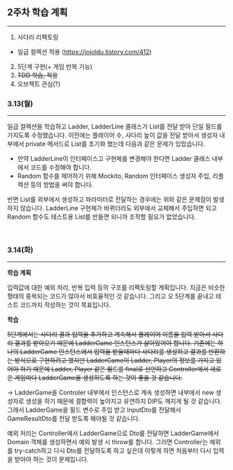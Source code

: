## 2주차 학습 계획

---

1. 사다리 리펙토링
  - 일급 컬렉션 적용 (https://jojoldu.tistory.com/412)
2. 5단계 구현(+ 게임 반복 기능)
3. ~~TDD 학습, 적용~~  
4. 오브젝트 관심(?)


### 3.13(월)

---

일급 컬렉션을 학습하고 Ladder, LadderLine 클래스가 List를 전달 받아 단일 필드를 가지도록 수정했습니다. 이전에는 플레이어 수, 사다리 높이 값을 전달 받아서 생성자 내부에서 private 메서드로 List를 초기화 했는데 다음과 같은 문제가 있었습니다.  
  
- 만약 LadderLine이 인터페이스고 구현체를 변경해야 한다면 Ladder 클래스 내부에서 코드를 수정해야 합니다.  
- Random 함수를 제어하기 위해 Mockito, Random 인터페이스 생성자 주입, 리플렉션 등의 방법을 써야 합니다.  
    
반면 List를 외부에서 생성하고 파라미터로 전달하는 경우에는 위와 같은 문제점이 발생하지 않습니다. LadderLine 구현체가 바뀌더라도 외부에서 교체해서 주입하면 되고 Random 함수도 테스트용 List를 만들면 되니까 조작할 필요가 없었습니다.  

<br>

### 3.14(화)

---

**학습 계획**

입력값에 대한 예외 처리, 반복 입력 등의 구조를 리펙토링할 계획입니다. 지금은 비슷한 형태의 중복되는 코드가 많아서 비효율적인 것 같습니다. 그리고 오 
5단계를 끝내고 테스트 코드까지 작성하는 것이 목표입니다.

**학습**

~~5단계에서는 사다리 결과 입력을 추가하고 계속해서 플레이어 이름을 입력 받아서 사다리 결과를 받아오기 때문에 LadderGame 인스턴스가 살아있어야 합니다. 
기존에는 하나의 LadderGame 인스턴스에서 입력을 받을때마다 사다리를 생성하고 결과를 반환하는 방식으로 구현하려고 했지만 
LadderGame이 Ladder, Player의 정보를 가지고 있어야 하기 때문에 Ladder, Player 같은 필드를 final로 선언하고 
Controller에서 새로운 게임마다 LadderGame을 생성하도록 하는 것이 좋을 것 같습니다.~~

-> LadderGame을 Controler 내부에서 인스턴스로 계속 생성하면 내부에서 new 생성자로 생성을 하기 때문에 결합력이 높아지고 유연하지 DIP도 깨지게 될 것 같습니다. 
그래서 LadderGame을 필드 변수로 주입 받고 InputDto를 전달해서 GameResultDto를 전달 받도록 해야될 것 같습니다.  

예외 처리는 Controller에서 LadderGame으로 Dto를 전달하면 LadderGame에서 Domain 객체를 생성하면서 예외 발생 시 throw를 합니다. 
그러면 Controller는 예외를 try-catch하고 다시 Dto를 전달하도록 하고 싶은데 이렇게 하면 처음부터 다시 입력을 받아야 하는 것이 문제입니다.